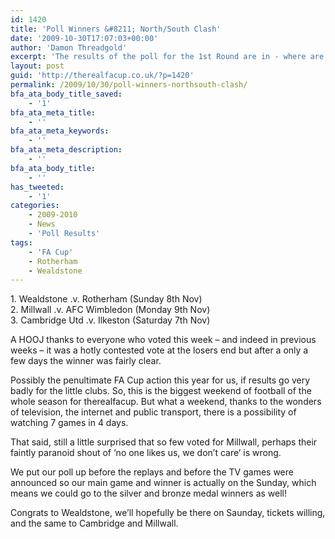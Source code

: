 ```yaml
---
id: 1420
title: 'Poll Winners &#8211; North/South Clash'
date: '2009-10-30T17:07:03+00:00'
author: 'Damon Threadgold'
excerpt: 'The results of the poll for the 1st Round are in - where are we off to?'
layout: post
guid: 'http://therealfacup.co.uk/?p=1420'
permalink: /2009/10/30/poll-winners-northsouth-clash/
bfa_ata_body_title_saved:
    - '1'
bfa_ata_meta_title:
    - ''
bfa_ata_meta_keywords:
    - ''
bfa_ata_meta_description:
    - ''
bfa_ata_body_title:
    - ''
has_tweeted:
    - '1'
categories:
    - 2009-2010
    - News
    - 'Poll Results'
tags:
    - 'FA Cup'
    - Rotherham
    - Wealdstone
---
```


1\. Wealdstone .v. Rotherham (Sunday 8th Nov)  
2\. Millwall .v. AFC Wimbledon (Monday 9th Nov)  
3\. Cambridge Utd .v. Ilkeston (Saturday 7th Nov)

A HOOJ thanks to everyone who voted this week – and indeed in previous weeks – it was a hotly contested vote at the losers end but after a only a few days the winner was fairly clear.

Possibly the penultimate FA Cup action this year for us, if results go very badly for the little clubs. So, this is the biggest weekend of football of the whole season for therealfacup. But what a weekend, thanks to the wonders of television, the internet and public transport, there is a possibility of watching 7 games in 4 days.

That said, still a little surprised that so few voted for Millwall, perhaps their faintly paranoid shout of ‘no one likes us, we don’t care’ is wrong.

We put our poll up before the replays and before the TV games were announced so our main game and winner is actually on the Sunday, which means we could go to the silver and bronze medal winners as well!

Congrats to Wealdstone, we’ll hopefully be there on Saunday, tickets willing, and the same to Cambridge and Millwall.